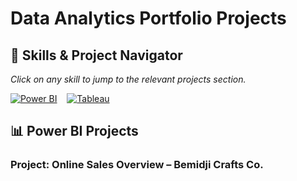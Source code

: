 # Data Analytics Portfolio Projects

## 🧭 Skills & Project Navigator
*Click on any skill to jump to the relevant projects section.*

<a href="#power-bi-projects">
  <img src="https://img.shields.io/badge/Power%20BI-F2C811?style=for-the-badge&logo=powerbi&logoColor=black" alt="Power BI"/></a>
&nbsp;&nbsp;
<a href="#tableau-projects">
  <img src="https://img.shields.io/badge/Tableau-E97627?style=for-the-badge&logo=tableau&logoColor=white" alt="Tableau"/></a>

## <a name="power-bi-projects"></a>📊 Power BI Projects

### Project: Online Sales Overview – Bemidji Crafts Co.
